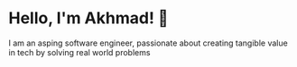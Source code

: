 # Hello, I'm Akhmad! 🚀

I am an asping software engineer, passionate about creating tangible value in tech by solving real world problems




